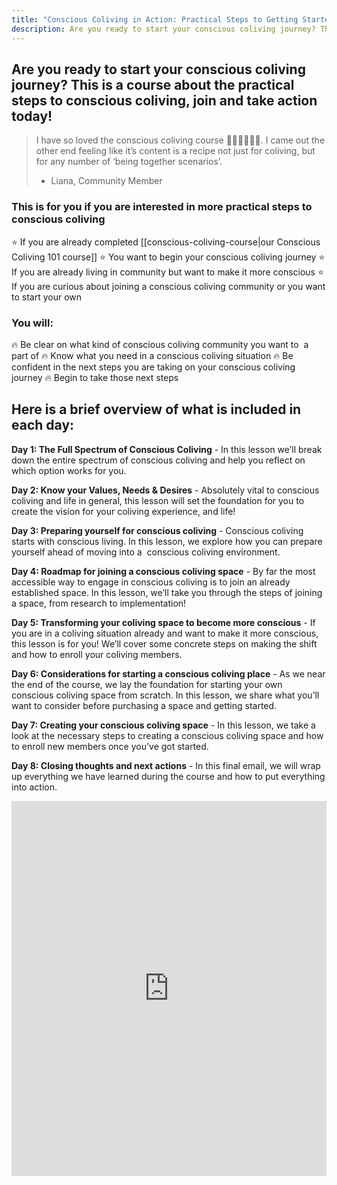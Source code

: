 ```yaml
---
title: "Conscious Coliving in Action: Practical Steps to Getting Started with Conscious Coliving"
description: Are you ready to start your conscious coliving journey? This is a course about the practical steps to conscious coliving, join and take action today!
---
```

## Are you ready to start your conscious coliving journey? This is a course about the practical steps to conscious coliving, join and take action today!

> I have so loved the conscious coliving course 🙏🏼🙏🏼🙏🏼. I came out the other end feeling like it’s content is a recipe not just for coliving, but for any number of ‘being together scenarios’. 
> - Liana, Community Member

### This is for you if you are interested in more practical steps to conscious coliving

⭐️ If you are already completed [[conscious-coliving-course|our Conscious Coliving 101 course]]
⭐️ You want to begin your conscious coliving journey
⭐️ If you are already living in community but want to make it more conscious
⭐️ If you are curious about joining a conscious coliving community or you want to start your own

### You will:

🔥 Be clear on what kind of conscious coliving community you want to  a part of
🔥 Know what you need in a conscious coliving situation
🔥 Be confident in the next steps you are taking on your conscious coliving journey
🔥 Begin to take those next steps

## Here is a brief overview of what is included in each day:

**Day 1: The Full Spectrum of Conscious Coliving** - In this lesson we’ll break down the entire spectrum of conscious coliving and help you reflect on which option works for you.   

**Day 2: Know your Values, Needs & Desires** - Absolutely vital to conscious coliving and life in general, this lesson will set the foundation for you to create the vision for your coliving experience, and life! 

**Day 3: Preparing yourself for conscious coliving** - Conscious coliving starts with conscious living. In this lesson, we explore how you can prepare yourself ahead of moving into a  conscious coliving environment. 

**Day 4: Roadmap for joining a conscious coliving space** - By far the most accessible way to engage in conscious coliving is to join an already established space. In this lesson, we’ll take you through the steps of joining a space, from research to implementation! 

**Day 5: Transforming your coliving space to become more conscious** - If you are in a coliving situation already and want to make it more conscious, this lesson is for you! We’ll cover some concrete steps on making the shift and how to enroll your coliving members.   

**Day 6: Considerations for starting a conscious coliving place** - As we near the end of the course, we lay the foundation for starting your own conscious coliving space from scratch. In this lesson, we share what you’ll want to consider before purchasing a space and getting started. 

**Day 7: Creating your conscious coliving space** - In this lesson, we take a look at the necessary steps to creating a conscious coliving space and how to enroll new members once you’ve got started. 

**Day 8: Closing thoughts and next actions** - In this final email, we will wrap up everything we have learned during the course and how to put everything into action.

<iframe width="100%" height="600" src="https://1ebb0834.sibforms.com/serve/MUIFAE6Tty9r8L5YC1ocnXuF9b1orqoq1_RuxTps7Bi84emmeHS2bzQPLTIYKPyi1mKJz1nyQ5fFHsJg9LfVmuLC7CnYtsXQQu2ZUDwpM_obCC6AITXLhoJ7zXmJdNwZQyKHjGIhpmdwgm0XmG-azOQdn1BXrGPKFYwUCanSLyX57dJV3CEwY02JM23AietqoD2HZ50QVEWmRwsC" frameborder="0" scrolling="auto" allowfullscreen style="display: block;margin-left: auto;margin-right: auto;max-width: 100%;"></iframe>

